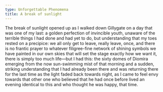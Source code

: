 ```yaml
---
type: Unforgettable Phenomena
title: A break of sunlight
---
```


The break of sunlight opened up as I walked down Gillygate on a day that was one of my last: a golden perfection of invincible youth, unaware of the terrible things I had done and had yet to do, but understanding that my toes rested on a precipice: we all only get to leave, really leave, once, and there is no frantic prayer to whatever filigree-fine network of shining symbols we have painted in our own skies that will set the stage exactly how we want it, there is simply too much life&mdash;but I had this: the sixty domes of Diomira emerging from the now sun-swimming mist of that morning and a sudden, striking understanding that I had already been there and was returning there for the last time as the light faded back towards night, as I came to feel envy towards that other one who believed that he had once before lived an evening identical to this and who thought he was happy, that time.
